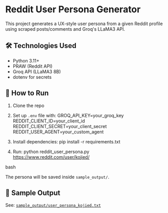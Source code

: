 # Reddit User Persona Generator

This project generates a UX-style user persona from a given Reddit profile using scraped posts/comments and Groq's LLaMA3 API.

## 🛠️ Technologies Used
- Python 3.11+
- PRAW (Reddit API)
- Groq API (LLaMA3 8B)
- dotenv for secrets

## 🚀 How to Run

1. Clone the repo
2. Set up `.env` file with:
GROQ_API_KEY=your_groq_key
REDDIT_CLIENT_ID=your_client_id
REDDIT_CLIENT_SECRET=your_client_secret
REDDIT_USER_AGENT=your_custom_agent

3. Install dependencies:
pip install -r requirements.txt


4. Run:
python reddit_user_persona.py https://www.reddit.com/user/kojied/

bash


The persona will be saved inside `sample_output/`.

## 📄 Sample Output
See: [`sample_output/user_persona_kojied.txt`](sample_output/user_persona_kojied.txt)
